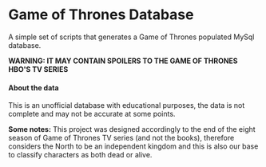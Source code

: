 # Game of Thrones Database

A simple set of scripts that generates a Game of Thrones populated MySql database.

**WARNING: IT MAY CONTAIN SPOILERS TO THE GAME OF THRONES HBO'S TV SERIES**

#### About the data

This is an unofficial database with educational purposes, the data is not complete and may not be accurate at some points.

**Some notes:**
This project was designed accordingly to the end of the eight season of Game of Thrones TV series (and not the books), therefore considers the North to be an independent kingdom and this is also our base to classify characters as both dead or alive.
